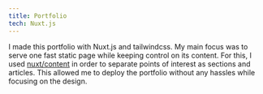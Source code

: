 ```yaml
---
title: Portfolio
tech: Nuxt.js
---
```


I made this portfolio with Nuxt.js and tailwindcss. My main focus was to serve one fast static page while keeping control on its content. For this, I used [nuxt/content](https://content.nuxtjs.org/fr/) in order to separate points of interest as sections and articles. This allowed me to deploy the portfolio without any hassles while focusing on the design.
